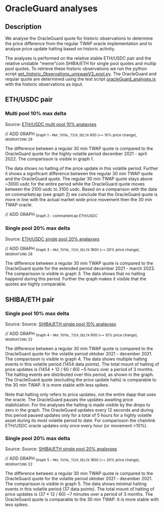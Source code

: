 # OracleGuard analyses

## Description
We analyse the OracleGuard quote for historic observations to determine the price difference from the regular TWAP oracle implementation and to analyse price update halting based on historic activity.

The analyses is performed on the relative stable ETH/USDC pair and the relative unstable "meme"coin SHIBA/ETH for single pool quotes and multip pool quotes. To retrieve these historic observations we run the python script [get_historic_0bservations_uniswapV3_pool.py](get_historic_0bservations_uniswapV3_pool.py). The OracleGuard and reqular quote are determined using the test script [oracleGuard_analyses.js](oracleGuard_analyses.js) with the historic observations as input. 

## ETH/USDC pair

### Multi pool 10% max delta
Source: [ETH/USDC multi pool 10% analayses](https://github.com/keviinfoes/OracleGuard/tree/main/historic_analysis/output/ETH%3AUSDC/MULTI-o28_m4_s4-STD1800_MTD1800)

// ADD GRAPH
<sub>Graph 1 - `MAX_TOTAL_TICK_DELTA` 900 (~= 10% price change), `OBSERVATIONS` 28</sub> 

The difference between a regular 30 min TWAP quote is compared to the OracleGuard quote for the highly volatile period december 2021 - april 2022. The comparisson is visible in graph 1.

The data shows no halting of the price update in this volatile period. Further it shows a significant difference between the regular 30 min TWAP quote and the OracleGuard quote. The regular 30 min TWAP quote stays above ~3000 usdc for the entire period while the OracleGuard quote moves between the 2100 usdc to 3100 usdc. Based on a comparison with the data on coinmarketcap (see graph 2) we conclude that the OracleGuard quote is more in line with the actual market wide price movement then the 30 min TWAP oracle.

// ADD GRAPH
<sub>Graph 2 - coinmarketcap ETH/USDC</sub> 

### Single pool 20% max delta
Source: [ETH/USDC single pool 20% analayses](https://github.com/keviinfoes/OracleGuard/tree/main/historic_analysis/output/ETH%3AUSDC/pools%5B1%5D-0x8ad599c3A0ff1De082011EFDDc58f1908eb6e6D8/o28_m4_s4-STD568_MTD1800)

// ADD GRAPH
<sub>Graph 3 - `MAX_TOTAL_TICK_DELTA` 1800 (~= 20% price change), `OBSERVATIONS` 28</sub> 

The difference between a regular 30 min TWAP quote is compared to the OracleGuard quote for the extended period december 2021 - march 2023. The comparisson is visible in graph 3. The data shows that no halting happend during this period. Further the qraph makes it visible that the quotes are highly comparable.

## SHIBA/ETH pair

### Single pool 10% max delta
Source: Source: [SHIBA/ETH single pool 10% analayses](https://github.com/keviinfoes/OracleGuard/tree/main/historic_analysis/output/SHIBA%3AETH/pools%5B1%5D-0x5764a6F2212D502bC5970f9f129fFcd61e5D7563)

// ADD GRAPH
<sub>Graph 4 - `MAX_TOTAL_TICK_DELTA` 900 (~= 10% price change), `OBSERVATIONS` 22</sub> 

The difference between a regular 30 min TWAP quote is compared to the OracleGuard quote for the volatile period oktober 2021 - december 2021. The comparisson is visible in graph 4. The data shows multiple halting events in this volatile period (1454 data points). The total mount of halting of price updates is (1454 * 12 / 60 / 60) ~5 hours over a period of 3 months. The halting events are distributed over this period, as shown in the graph. The OracleGuard quote (excluding the price update halts) is comparable to the 30 min TWAP. It is more stable with less spikes.

Note that halting only refers to price updates, not the entire dapp that uses the oracle. The OracleGuard pauses the updates awaiting price stabilization. For the analyses the halting is made visible by the drops to zero in the graph.
The OracleGuard updates every 12 seconds and during this period paused updates only for a total of 5 hours for a highly volatile asset during its most volatile period to date. For comparisson the chainlink ETH/USDC oracle updates only once every hour (or movement >10%). 

### Single pool 20% max delta
Source: Source: [SHIBA/ETH single pool 20% analayses]()

// ADD GRAPH
<sub>Graph 5 - `MAX_TOTAL_TICK_DELTA` 1800 (~= 20% price change), `OBSERVATIONS` 22</sub> 

The difference between a regular 30 min TWAP quote is compared to the OracleGuard quote for the volatile period oktober 2021 - december 2021. The comparisson is visible in graph 5. The data shows minimal halting events in this volatile period (37 data points). The total mount of halting of price updates is (37 * 12 / 60) ~7 minutes over a period of 3 months. The OracleGuard quote is comparable to the 30 min TWAP. It is more stable with less spikes.